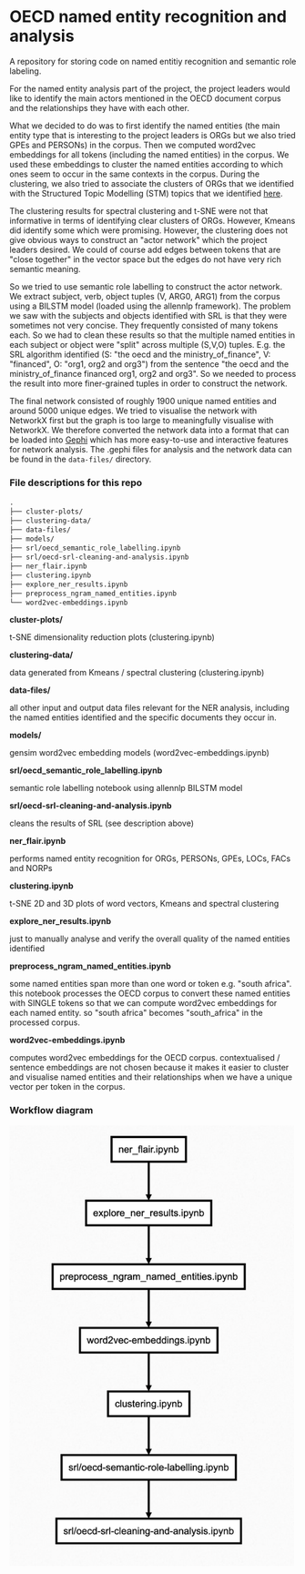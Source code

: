 # OECD named entity recognition and analysis
A repository for storing code on named entitiy recognition and semantic role labeling.

For the named entity analysis part of the project, the project leaders would like to identify the main actors mentioned in the OECD document corpus and the relationships they have with each other.

What we decided to do was to first identify the named entities (the main entity type that is interesting to the project leaders is ORGs but we also tried GPEs and PERSONs) in the corpus. Then we computed word2vec embeddings for all tokens (including the named entities) in the corpus. We used these embeddings to cluster the named entities according to which ones seem to occur in the same contexts in the corpus. During the clustering, we also tried to associate the clusters of ORGs that we identified with the Structured Topic Modelling (STM) topics that we identified [here](https://github.com/disaster-capitalism/topic-modelling).

The clustering results for spectral clustering and t-SNE were not that informative in terms of identifying clear clusters of ORGs. However, Kmeans did identify some which were promising. However, the clustering does not give obvious ways to construct an "actor network" which the project leaders desired. We could of course add edges between tokens that are "close together" in the vector space but the edges do not have very rich semantic meaning. 

So we tried to use semantic role labelling to construct the actor network. We extract subject, verb, object tuples (V, ARG0, ARG1) from the corpus using a BILSTM model (loaded using the allennlp framework). The problem we saw with the subjects and objects identified with SRL is that they were sometimes not very concise. They frequently consisted of many tokens each. So we had to clean these results so that the multiple named entities in each subject or object were "split" across multiple (S,V,O) tuples. E.g. the SRL algorithm identified (S: "the oecd and the ministry\_of\_finance", V: "financed", O: "org1, org2 and org3") from the sentence "the oecd and the ministry\_of\_finance financed org1, org2 and org3". So we needed to process the result into more finer-grained tuples in order to construct the network.

The final network consisted of roughly 1900 unique named entities and around 5000 unique edges. We tried to visualise the network with NetworkX first but the graph is too large to meaningfully visualise with NetworkX. We therefore converted the network data into a format that can be loaded into [Gephi](https://gephi.org/) which has more easy-to-use and interactive features for network analysis. The .gephi files for analysis and the network data can be found in the `data-files/` directory.

### File descriptions for this repo
    .
    ├── cluster-plots/          
    ├── clustering-data/        
    ├── data-files/             
    ├── models/                 
    ├── srl/oecd_semantic_role_labelling.ipynb
    ├── srl/oecd-srl-cleaning-and-analysis.ipynb
    ├── ner_flair.ipynb        
    ├── clustering.ipynb        
    ├── explore_ner_results.ipynb 
    ├── preprocess_ngram_named_entities.ipynb 
    └── word2vec-embeddings.ipynb 
    
**cluster-plots/**

t-SNE dimensionality reduction plots (clustering.ipynb)

**clustering-data/**

data generated from Kmeans / spectral clustering (clustering.ipynb)

**data-files/**

all other input and output data files relevant for the NER analysis, including the named entities identified and the specific documents they occur in.

**models/**

gensim word2vec embedding models (word2vec-embeddings.ipynb)

**srl/oecd_semantic_role_labelling.ipynb**

semantic role labelling notebook using allennlp BILSTM model

**srl/oecd-srl-cleaning-and-analysis.ipynb**

cleans the results of SRL (see description above)

**ner_flair.ipynb**

performs named entity recognition for ORGs, PERSONs, GPEs, LOCs, FACs and NORPs

**clustering.ipynb**

t-SNE 2D and 3D plots of word vectors, Kmeans and spectral clustering

**explore_ner_results.ipynb**

just to manually analyse and verify the overall quality of the named entities identified

**preprocess_ngram_named_entities.ipynb**

some named entities span more than one word or token e.g. "south africa". this notebook processes the OECD corpus to convert these named entities with SINGLE tokens so that we can compute word2vec embeddings for each named entity. so "south africa" becomes "south_africa" in the processed corpus.

**word2vec-embeddings.ipynb**

computes word2vec embeddings for the OECD corpus. contextualised / sentence embeddings are not chosen because it makes it easier to cluster and visualise named entities and their relationships when we have a unique vector per token in the corpus.

### Workflow diagram
<img src="images/workflow-sequence.png" alt="sequence" width="500"/>
